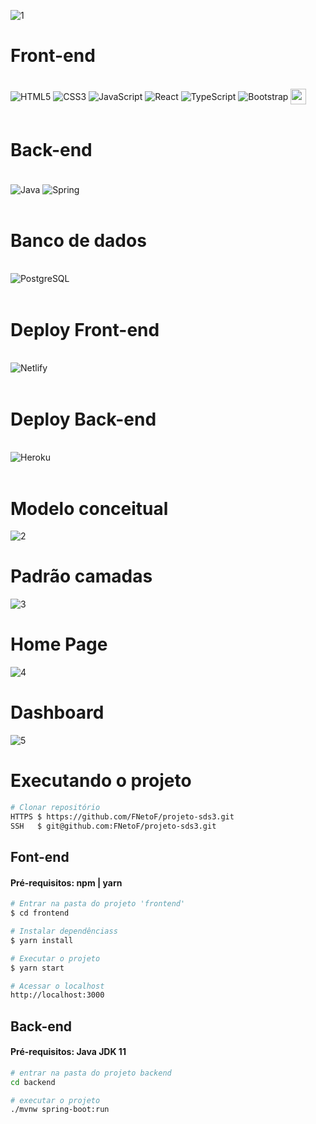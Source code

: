 ![1](https://user-images.githubusercontent.com/60360540/133094441-5b46eef2-9edf-47db-b393-5d5714eeda6c.jpg)

# Front-end

<div style="display: inline_block;"><br/>
    <img align="center" alt="HTML5" src="https://img.shields.io/badge/HTML5-E34F26?style=for-the-badge&logo=html5&logoColor=white" />
    <img align="center" alt="CSS3" src="https://img.shields.io/badge/CSS3-1572B6?style=for-the-badge&logo=css3&logoColor=white" />
    <img align="center" alt="JavaScript" src="https://img.shields.io/badge/JavaScript-323330?style=for-the-badge&logo=javascript&logoColor=F7DF1E" />
    <img align="center" alt="React" src="https://img.shields.io/badge/React-20232A?style=for-the-badge&logo=react&logoColor=61DAFB" />
    <img align="center" alt="TypeScript" src="https://img.shields.io/badge/TypeScript-007ACC?style=for-the-badge&logo=typescript&logoColor=white" />
    <img align="center" alt="Bootstrap" src="https://img.shields.io/badge/Bootstrap-563D7C?style=for-the-badge&logo=bootstrap&logoColor=white" />
    <img align="center" alt="apexcharts" src="https://pbs.twimg.com/profile_images/1047573616982814720/fYzCQZ9X.jpg" height="25px" width="25px" />
</div><br/>

# Back-end

<div style="display: inline_block"><br/>
    <img align="center" alt="Java" src="https://img.shields.io/badge/Java-ED8B00?style=for-the-badge&logo=java&logoColor=white" />
    <img align="center" alt="Spring" src="https://img.shields.io/badge/Spring-6DB33F?style=for-the-badge&logo=spring&logoColor=white" />  
</div><br/>

# Banco de dados

<div style="display: inline_block"><br/>
    <img align="center" alt="PostgreSQL" src="https://img.shields.io/badge/PostgreSQL-316192?style=for-the-badge&logo=postgresql&logoColor=white" />
</div><br/>

# Deploy Front-end

<div style="display: inline_block"><br/>
    <img align="center" alt="Netlify" src="https://img.shields.io/badge/Netlify-00C7B7?style=for-the-badge&logo=netlify&logoColor=white" />
</div><br/>

# Deploy Back-end

<div style="display: inline_block"><br/>
    <img align="center" alt="Heroku" src="https://img.shields.io/badge/Heroku-430098?style=for-the-badge&logo=heroku&logoColor=white" />
</div><br/>

# Modelo conceitual

![2](https://user-images.githubusercontent.com/60360540/133105147-496e6924-b413-4953-a1a6-87cda164e3b9.png)

# Padrão camadas

![3](https://user-images.githubusercontent.com/60360540/133105492-5e6fd706-70fe-4194-a8dc-a3b261e0f4a3.png)

# Home Page

![4](https://user-images.githubusercontent.com/60360540/133106952-521155ab-6c26-4a61-807a-c4ab9baf1cae.png)

# Dashboard

![5](https://user-images.githubusercontent.com/60360540/133106956-83a3c9b0-82c7-406b-88a8-98da2e90d538.png)

# Executando o projeto

```sh
# Clonar repositório
HTTPS $ https://github.com/FNetoF/projeto-sds3.git
SSH   $ git@github.com:FNetoF/projeto-sds3.git
```

## Font-end

#### Pré-requisitos: npm | yarn

```sh
# Entrar na pasta do projeto 'frontend'
$ cd frontend

# Instalar dependênciass
$ yarn install

# Executar o projeto
$ yarn start

# Acessar o localhost
http://localhost:3000
```

## Back-end

#### Pré-requisitos: Java JDK 11

```sh
# entrar na pasta do projeto backend
cd backend

# executar o projeto
./mvnw spring-boot:run
```

